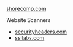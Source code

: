[shorecomp.com](https://www.shorecomp.com/)

Website Scanners
 * [securityheaders.com](https://securityheaders.com/?q=www.shorecomp.com&hide=on&followRedirects=on)
 * [ssllabs.com](https://www.ssllabs.com/ssltest/analyze.html?d=www.shorecomp.com&hideResults=on)

